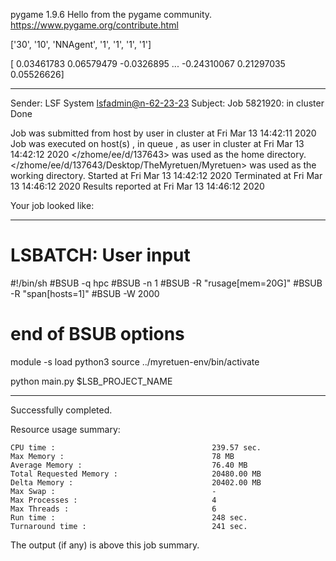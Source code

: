 pygame 1.9.6
Hello from the pygame community. https://www.pygame.org/contribute.html


 ['30', '10', 'NNAgent', '1', '1', '1', '1'] 







[ 0.03461783  0.06579479 -0.0326895  ... -0.24310067  0.21297035
  0.05526626]

------------------------------------------------------------
Sender: LSF System <lsfadmin@n-62-23-23>
Subject: Job 5821920: <NNAgent2Test8> in cluster <dcc> Done

Job <NNAgent2Test8> was submitted from host <n-62-30-7> by user <s183905> in cluster <dcc> at Fri Mar 13 14:42:11 2020
Job was executed on host(s) <n-62-23-23>, in queue <hpc>, as user <s183905> in cluster <dcc> at Fri Mar 13 14:42:12 2020
</zhome/ee/d/137643> was used as the home directory.
</zhome/ee/d/137643/Desktop/TheMyretuen/Myretuen> was used as the working directory.
Started at Fri Mar 13 14:42:12 2020
Terminated at Fri Mar 13 14:46:12 2020
Results reported at Fri Mar 13 14:46:12 2020

Your job looked like:

------------------------------------------------------------
# LSBATCH: User input
#!/bin/sh
#BSUB -q hpc
#BSUB -n 1
#BSUB -R "rusage[mem=20G]"
#BSUB -R "span[hosts=1]"
#BSUB -W 2000
# end of BSUB options

module -s load python3
source ../myretuen-env/bin/activate

python main.py $LSB_PROJECT_NAME


------------------------------------------------------------

Successfully completed.

Resource usage summary:

    CPU time :                                   239.57 sec.
    Max Memory :                                 78 MB
    Average Memory :                             76.40 MB
    Total Requested Memory :                     20480.00 MB
    Delta Memory :                               20402.00 MB
    Max Swap :                                   -
    Max Processes :                              4
    Max Threads :                                6
    Run time :                                   248 sec.
    Turnaround time :                            241 sec.

The output (if any) is above this job summary.

